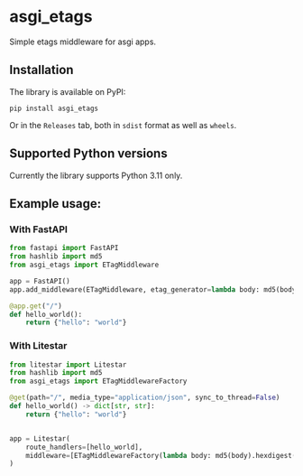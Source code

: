 # asgi_etags
Simple etags middleware for asgi apps.

## Installation

The library is available on PyPI:

```shell
pip install asgi_etags
```

Or in the `Releases` tab, both in `sdist` format as well as `wheels`.

## Supported Python versions

Currently the library supports Python 3.11 only.

## Example usage:

### With FastAPI
```python
from fastapi import FastAPI
from hashlib import md5
from asgi_etags import ETagMiddleware

app = FastAPI()
app.add_middleware(ETagMiddleware, etag_generator=lambda body: md5(body).hexdigest())

@app.get("/")
def hello_world():
    return {"hello": "world"}
```

### With Litestar

```python
from litestar import Litestar
from hashlib import md5
from asgi_etags import ETagMiddlewareFactory

@get(path="/", media_type="application/json", sync_to_thread=False)
def hello_world() -> dict[str, str]:
    return {"hello": "world"}


app = Litestar(
    route_handlers=[hello_world],
    middleware=[ETagMiddlewareFactory(lambda body: md5(body).hexdigest())],
)
```
